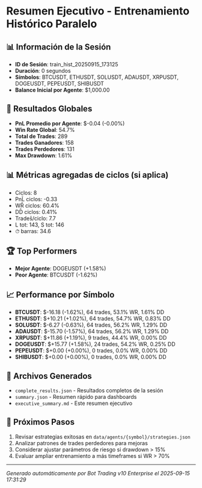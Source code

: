 # Resumen Ejecutivo - Entrenamiento Histórico Paralelo

## 📊 Información de la Sesión
- **ID de Sesión**: train_hist_20250915_173125
- **Duración**: 0 segundos
- **Símbolos**: BTCUSDT, ETHUSDT, SOLUSDT, ADAUSDT, XRPUSDT, DOGEUSDT, PEPEUSDT, SHIBUSDT
- **Balance Inicial por Agente**: $1,000.00

## 🎯 Resultados Globales
- **PnL Promedio por Agente**: $-0.04 (-0.00%)
- **Win Rate Global**: 54.7%
- **Total de Trades**: 289
- **Trades Ganadores**: 158
- **Trades Perdedores**: 131
- **Max Drawdown**: 1.61%

## 📊 Métricas agregadas de ciclos (si aplica)
- Ciclos: 8
- PnL̄ ciclos: -0.33
- WR̄ ciclos: 60.4%
- DD̄ ciclos: 0.41%
- Trades̄/ciclo: 7.7
- L tot: 143, S tot: 146
- ⏱̄ barras: 34.6


## 🏆 Top Performers
- **Mejor Agente**: DOGEUSDT (+1.58%)
- **Peor Agente**: BTCUSDT (-1.62%)

## 📈 Performance por Símbolo
- **BTCUSDT**: $-16.18 (-1.62%), 64 trades, 53.1% WR, 1.61% DD
- **ETHUSDT**: $+10.21 (+1.02%), 64 trades, 54.7% WR, 0.83% DD
- **SOLUSDT**: $-6.27 (-0.63%), 64 trades, 56.2% WR, 1.29% DD
- **ADAUSDT**: $-15.70 (-1.57%), 64 trades, 56.2% WR, 1.29% DD
- **XRPUSDT**: $+11.86 (+1.19%), 9 trades, 44.4% WR, 0.00% DD
- **DOGEUSDT**: $+15.77 (+1.58%), 24 trades, 54.2% WR, 0.25% DD
- **PEPEUSDT**: $+0.00 (+0.00%), 0 trades, 0.0% WR, 0.00% DD
- **SHIBUSDT**: $+0.00 (+0.00%), 0 trades, 0.0% WR, 0.00% DD

## 📁 Archivos Generados
- `complete_results.json` - Resultados completos de la sesión
- `summary.json` - Resumen rápido para dashboards
- `executive_summary.md` - Este resumen ejecutivo

## 🎯 Próximos Pasos
1. Revisar estrategias exitosas en `data/agents/{symbol}/strategies.json`
2. Analizar patrones de trades perdedores para mejoras
3. Considerar ajustar parámetros de riesgo si drawdown > 15%
4. Evaluar ampliar entrenamiento a más timeframes si WR > 70%

---
*Generado automáticamente por Bot Trading v10 Enterprise el 2025-09-15 17:31:29*
